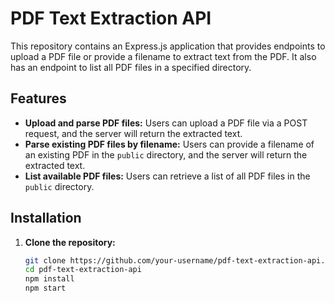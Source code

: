 # PDF Text Extraction API

This repository contains an Express.js application that provides endpoints to upload a PDF file or provide a filename to extract text from the PDF. It also has an endpoint to list all PDF files in a specified directory.

## Features

- **Upload and parse PDF files:** Users can upload a PDF file via a POST request, and the server will return the extracted text.
- **Parse existing PDF files by filename:** Users can provide a filename of an existing PDF in the `public` directory, and the server will return the extracted text.
- **List available PDF files:** Users can retrieve a list of all PDF files in the `public` directory.

## Installation

1. **Clone the repository:**
   ```sh
   git clone https://github.com/your-username/pdf-text-extraction-api.git
   cd pdf-text-extraction-api
   npm install
   npm start

    
  
